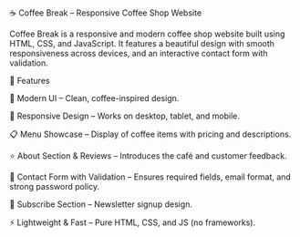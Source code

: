 ☕ Coffee Break – Responsive Coffee Shop Website

Coffee Break is a responsive and modern coffee shop website built using HTML, CSS, and JavaScript.
It features a beautiful design with smooth responsiveness across devices, and an interactive contact form with validation.

🚀 Features

🎨 Modern UI – Clean, coffee-inspired design.

📱 Responsive Design – Works on desktop, tablet, and mobile.

📋 Menu Showcase – Display of coffee items with pricing and descriptions.

⭐ About Section & Reviews – Introduces the café and customer feedback.

📩 Contact Form with Validation – Ensures required fields, email format, and strong password policy.

📰 Subscribe Section – Newsletter signup design.

⚡ Lightweight & Fast – Pure HTML, CSS, and JS (no frameworks).
